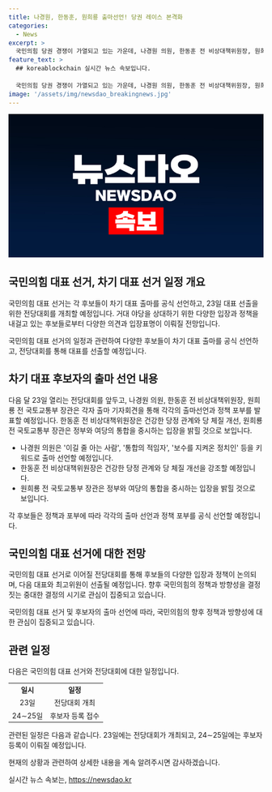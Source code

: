 ```yaml
---
title: 나경원, 한동훈, 원희룡 출마선언! 당권 레이스 본격화
categories:
  - News
excerpt: >
  국민의힘 당권 경쟁이 가열되고 있는 가운데, 나경원 의원, 한동훈 전 비상대책위원장, 원희룡 전 국토교통부 장관이 23일 국회 소통관에서 차기 대표 출마를 공식 선언할 예정이다. 후보들의 출마는 전당대회가 정확히 한 달 남은 시점에 진행되며, 거대 야당 상대를 위해 정부와 여당이 하나가 돼야 한다는 주장도 등장할 전망이다. 기사 원문: ※ 온라인 기사입니다.
feature_text: >
  ## koreablockchain 실시간 뉴스 속보입니다.

  국민의힘 당권 경쟁이 가열되고 있는 가운데, 나경원 의원, 한동훈 전 비상대책위원장, 원희룡 전 국토교통부 장관이 23일 국회 소통관에서 차기 대표 출마를 공식 선언할 예정이다. 후보들의 출마는 전당대회가 정확히 한 달 남은 시점에 진행되며, 거대 야당 상대를 위해 정부와 여당이 하나가 돼야 한다는 주장도 등장할 전망이다. 기사 원문: ※ 온라인 기사입니다.
image: '/assets/img/newsdao_breakingnews.jpg'
---
```


<p><img src="/assets/img/newsdao_breakingnews.jpg" alt="koreablockchain 속보" /></p>

<h2 data-ke-size="size26">국민의힘 대표 선거, 차기 대표 선거 일정 개요</h2>

<p>국민의힘 대표 선거는 각 후보들이 차기 대표 출마를 공식 선언하고, 23일 대표 선출을 위한 전당대회를 개최할 예정입니다. 거대 야당을 상대하기 위한 다양한 입장과 정책을 내걸고 있는 후보들로부터 다양한 의견과 입장표명이 이뤄질 전망입니다.</p>

<p data-ke-size="size16">국민의힘 대표 선거의 일정과 관련하여 다양한 후보들이 차기 대표 출마를 공식 선언하고, 전당대회를 통해 대표를 선출할 예정입니다.</p>

<h2 data-ke-size="size26">차기 대표 후보자의 출마 선언 내용</h2>

<p>다음 달 23일 열리는 전당대회를 앞두고, 나경원 의원, 한동훈 전 비상대책위원장, 원희룡 전 국토교통부 장관은 각자 출마 기자회견을 통해 각각의 출마선언과 정책 포부를 발표할 예정입니다. 한동훈 전 비상대책위원장은 건강한 당정 관계와 당 체질 개선, 원희룡 전 국토교통부 장관은 정부와 여당의 통합을 중시하는 입장을 밝힐 것으로 보입니다.</p>

<ul>
  <li>나경원 의원은 '이길 줄 아는 사람', '통합의 적임자', '보수를 지켜온 정치인' 등을 키워드로 출마 선언할 예정입니다.</li>
  <li>한동훈 전 비상대책위원장은 건강한 당정 관계와 당 체질 개선을 강조할 예정입니다.</li>
  <li>원희룡 전 국토교통부 장관은 정부와 여당의 통합을 중시하는 입장을 밝힐 것으로 보입니다.</li>
</ul>

<p data-ke-size="size16">각 후보들은 정책과 포부에 따라 각각의 출마 선언과 정책 포부를 공식 선언할 예정입니다.</p>

<h2 data-ke-size="size26">국민의힘 대표 선거에 대한 전망</h2>

<p>국민의힘 대표 선거로 이어질 전당대회를 통해 후보들의 다양한 입장과 정책이 논의되며, 다음 대표와 최고위원이 선출될 예정입니다. 향후 국민의힘의 정책과 방향성을 결정짓는 중대한 결정의 시기로 관심이 집중되고 있습니다.</p>

<p data-ke-size="size16">국민의힘 대표 선거 및 후보자의 출마 선언에 따라, 국민의힘의 향후 정책과 방향성에 대한 관심이 집중되고 있습니다.</p>

<h2 data-ke-size="size26">관련 일정</h2>

<p>다음은 국민의힘 대표 선거와 전당대회에 대한 일정입니다.</p>

<table>
  <tr>
    <td style="text-align: center; height: 17px;"><b>일시</b></td>
    <td style="text-align: center; height: 17px;"><b>일정</b></td>
  </tr>
  <tr>
    <td style="text-align: center; height: 17px;">23일</td>
    <td style="text-align: center; height: 17px;">전당대회 개최</td>
  </tr>
  <tr>
    <td style="text-align: center; height: 17px;">24∼25일</td>
    <td style="text-align: center; height: 17px;">후보자 등록 접수</td>
  </tr>
</table>

<p data-ke-size="size16">관련된 일정은 다음과 같습니다. 23일에는 전당대회가 개최되고, 24∼25일에는 후보자 등록이 이뤄질 예정입니다.</p>

<p>현재의 상황과 관련하여 상세한 내용을 계속 알려주시면 감사하겠습니다.</p>
실시간 뉴스 속보는, <a href="https://newsdao.kr" rel="dofollow">https://newsdao.kr</a>


